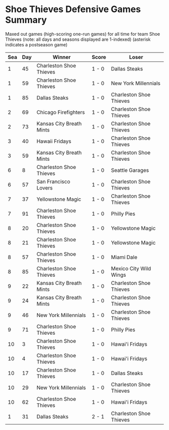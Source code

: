 # Shoe Thieves Defensive Games Summary



Maxed out games (high-scoring one-run games) for all time for team Shoe Thieves (note: all days and seasons displayed are 1-indexed) (asterisk indicates a postseason game)


| Sea | Day | Winner | Score | Loser | 
| ------ |------ |------ |------ |------ |
| 1 | 45 | Charleston Shoe Thieves | 1 - 0 | Dallas Steaks | 
| 1 | 59 | Charleston Shoe Thieves | 1 - 0 | New York Millennials | 
| 1 | 85 | Dallas Steaks | 1 - 0 | Charleston Shoe Thieves | 
| 2 | 69 | Chicago Firefighters | 1 - 0 | Charleston Shoe Thieves | 
| 2 | 73 | Kansas City Breath Mints | 1 - 0 | Charleston Shoe Thieves | 
| 3 | 40 | Hawaii Fridays | 1 - 0 | Charleston Shoe Thieves | 
| 3 | 59 | Kansas City Breath Mints | 1 - 0 | Charleston Shoe Thieves | 
| 6 | 8 | Charleston Shoe Thieves | 1 - 0 | Seattle Garages | 
| 6 | 57 | San Francisco Lovers | 1 - 0 | Charleston Shoe Thieves | 
| 7 | 37 | Yellowstone Magic | 1 - 0 | Charleston Shoe Thieves | 
| 7 | 91 | Charleston Shoe Thieves | 1 - 0 | Philly Pies | 
| 8 | 20 | Charleston Shoe Thieves | 1 - 0 | Yellowstone Magic | 
| 8 | 21 | Charleston Shoe Thieves | 1 - 0 | Yellowstone Magic | 
| 8 | 57 | Charleston Shoe Thieves | 1 - 0 | Miami Dale | 
| 8 | 85 | Charleston Shoe Thieves | 1 - 0 | Mexico City Wild Wings | 
| 9 | 22 | Kansas City Breath Mints | 1 - 0 | Charleston Shoe Thieves | 
| 9 | 24 | Kansas City Breath Mints | 1 - 0 | Charleston Shoe Thieves | 
| 9 | 46 | New York Millennials | 1 - 0 | Charleston Shoe Thieves | 
| 9 | 71 | Charleston Shoe Thieves | 1 - 0 | Philly Pies | 
| 10 | 3 | Charleston Shoe Thieves | 1 - 0 | Hawai'i Fridays | 
| 10 | 4 | Charleston Shoe Thieves | 1 - 0 | Hawai'i Fridays | 
| 10 | 17 | Charleston Shoe Thieves | 1 - 0 | Dallas Steaks | 
| 10 | 29 | New York Millennials | 1 - 0 | Charleston Shoe Thieves | 
| 10 | 62 | Charleston Shoe Thieves | 1 - 0 | Hawai'i Fridays | 
| 1 | 31 | Dallas Steaks | 2 - 1 | Charleston Shoe Thieves | 


